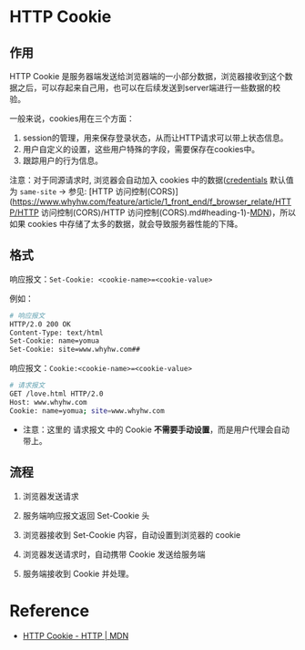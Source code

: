 # HTTP Cookie

## 作用

HTTP Cookie 是服务器端发送给浏览器端的一小部分数据，浏览器接收到这个数据之后，可以存起来自己用，也可以在后续发送到server端进行一些数据的校验。

一般来说，cookies用在三个方面：

1. session的管理，用来保存登录状态，从而让HTTP请求可以带上状态信息。
2. 用户自定义的设置，这些用户特殊的字段，需要保存在cookies中。
3. 跟踪用户的行为信息。

注意：对于同源请求时, 浏览器会自动加入 cookies 中的数据([credentials](https://developer.mozilla.org/zh-CN/docs/Web/API/Request/credentials) 默认值为 `same-site` -> 参见: [HTTP 访问控制(CORS)](https://www.whyhw.com/feature/article/1_front_end/f_browser_relate/HTTP/HTTP 访问控制(CORS)/HTTP 访问控制(CORS).md#heading-1)-[MDN](https://developer.mozilla.org/zh-CN/docs/Web/HTTP/CORS))，所以如果 cookies 中存储了太多的数据，就会导致服务器性能的下降。

## 格式

响应报文：`Set-Cookie: <cookie-name>=<cookie-value>`

例如：

```bash
# 响应报文
HTTP/2.0 200 OK
Content-Type: text/html
Set-Cookie: name=yomua
Set-Cookie: site=www.whyhw.com## 
```

响应报文：`Cookie:<cookie-name>=<cookie-value>`

```bash
# 请求报文
GET /love.html HTTP/2.0
Host: www.whyhw.com
Cookie: name=yomua; site=www.whyhw.com
```

- 注意：这里的 请求报文 中的 Cookie **不需要手动设置**，而是用户代理会自动带上。

## 流程

1. 浏览器发送请求

2. 服务端响应报文返回 Set-Cookie 头

3. 浏览器接收到 Set-Cookie 内容，自动设置到浏览器的 cookie

4. 浏览器发送请求时，自动携带 Cookie 发送给服务端

5. 服务端接收到 Cookie 并处理。

# Reference

- [HTTP Cookie - HTTP | MDN](https://developer.mozilla.org/zh-CN/docs/Web/HTTP/Cookies)
